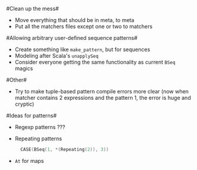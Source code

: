 #Clean up the mess#
- Move everything that should be in meta, to meta
- Put all the matchers files except one or two to matchers

#Allowing arbitrary user-defined sequence patterns#
- Create something like `make_pattern`, but for sequences
- Modeling after Scala's `unapplySeq`
- Consider everyone getting the same functionality as current `BSeq` magics

#Other#
- Try to make tuple-based pattern compile errors more clear (now when matcher
  contains 2 expressions and the pattern 1, the error is huge and cryptic)

#Ideas for patterns#
- Regexp patterns ???
- Repeating patterns
  
  ``` cpp
    CASE(BSeq(1, *(Repeating(2)), 3))
  ```

- `At` for maps
